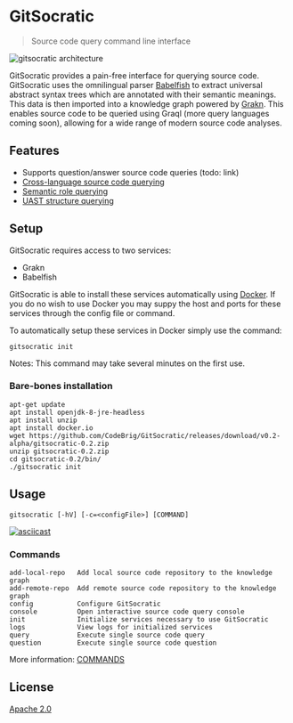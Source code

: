 # GitSocratic
> Source code query command line interface

![gitsocratic architecture](https://user-images.githubusercontent.com/3278877/49333927-57f61280-f585-11e8-9547-b3e10fe54c2d.jpg)

GitSocratic provides a pain-free interface for querying source code. GitSocratic uses the omnilingual parser [Babelfish](https://github.com/bblfsh/bblfshd) to extract universal abstract syntax trees which are annotated with their semantic meanings. This data is then imported into a knowledge graph powered by [Grakn](https://github.com/graknlabs/grakn). This enables source code to be queried using Graql (more query languages coming soon), allowing for a wide range of modern source code analyses.

## Features
 - Supports question/answer source code queries (todo: link)
 - [Cross-language source code querying](https://github.com/CodeBrig/GitSocratic/blob/v0.2-alpha/docs/cross_langauage_query.md)
 - [Semantic role querying](https://github.com/CodeBrig/GitSocratic/blob/v0.2-alpha/docs/semantic_querying.md)
 - [UAST structure querying](https://github.com/CodeBrig/GitSocratic/blob/v0.2-alpha/docs/uast_querying.md)

## Setup

GitSocratic requires access to two services:
 - Grakn
 - Babelfish
 
 GitSocratic is able to install these services automatically using [Docker](https://www.docker.com/).
 If you do no wish to use Docker you may suppy the host and ports for these services through the config file or command.
 
 To automatically setup these services in Docker simply use the command:
 ```
 gitsocratic init
 ```
 
 Notes: This command may take several minutes on the first use.
 
 ### Bare-bones installation
 ```
 apt-get update
apt install openjdk-8-jre-headless
apt install unzip
apt install docker.io
wget https://github.com/CodeBrig/GitSocratic/releases/download/v0.2-alpha/gitsocratic-0.2.zip
unzip gitsocratic-0.2.zip
cd gitsocratic-0.2/bin/
./gitsocratic init
```

## Usage
```
gitsocratic [-hV] [-c=<configFile>] [COMMAND]
```

[![asciicast](https://asciinema.org/a/4uCMnG7FcG89XE01RyFxg2Pnh.svg)](https://asciinema.org/a/4uCMnG7FcG89XE01RyFxg2Pnh)

### Commands

```
add-local-repo   Add local source code repository to the knowledge graph
add-remote-repo  Add remote source code repository to the knowledge graph
config           Configure GitSocratic
console          Open interactive source code query console
init             Initialize services necessary to use GitSocratic
logs             View logs for initialized services
query            Execute single source code query
question         Execute single source code question
```

More information: [COMMANDS](https://github.com/CodeBrig/GitSocratic/blob/master/COMMANDS.md)

## License
[Apache 2.0](https://github.com/CodeBrig/GitSocratic/LICENSE)
